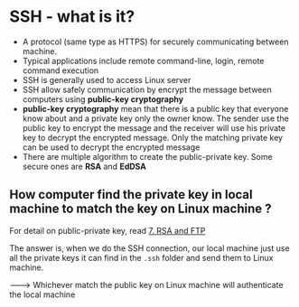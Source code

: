 # SSH - what is it?

- A protocol (same type as HTTPS) for securely communicating between machine.
- Typical applications include remote command-line, login, remote command execution
- SSH is generally used to access Linux server
- SSH allow safely communication by encrypt the message between computers using **public-key cryptography**
- **public-key cryptography** mean that there is a public key that everyone know about and a private key only the owner know. The sender use the public key to encrypt the message and the receiver will use his private key to decrypt the encrypted message. Only the matching private key can be used to decrypt the encrypted message
- There are multiple algorithm to create the public-private key.
  Some secure ones are **RSA** and **EdDSA**

## How computer find the private key in local machine to match the key on Linux machine ?

For detail on public-private key, read [7. RSA and FTP](https://github.com/AnnLe4869/linode-learning/blob/main/7.%20RSA%20and%20FTP.md)

The answer is, when we do the SSH connection, our local machine just use all the private keys it can find in the `.ssh` folder and send them to Linux machine.

---> Whichever match the public key on Linux machine will authenticate the local machine
